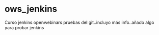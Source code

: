 # ows_jenkins
Curso jenkins openwebinars pruebas del git..incluyo más info..añado algo para probar jenkins
